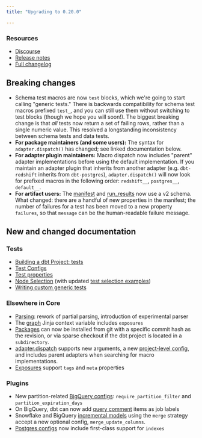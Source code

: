 ```yaml
---
title: "Upgrading to 0.20.0"

---
```


### Resources

- [Discourse](https://discourse.getdbt.com/t/2621)
- [Release notes](https://github.com/dbt-labs/dbt-core/releases/tag/v0.20.0)
- [Full changelog](https://github.com/fishtown-analytics/dbt/blob/0.20.latest/CHANGELOG.md)

## Breaking changes

- Schema test macros are now `test` blocks, which we're going to start calling "generic tests." There is backwards compatibility for schema test macros prefixed `test_`, and you can still use them without switching to test blocks (though we hope you will soon!). The biggest breaking change is that _all_ tests now return a set of failing rows, rather than a single numeric value. This resolved a longstanding inconsistency between schema tests and data tests.
- **For package maintainers (and some users):** The syntax for `adapter.dispatch()` has changed; see linked documentation below.
- **For adapter plugin maintainers:** Macro dispatch now includes "parent" adapter implementations before using the default implementation. If you maintain an adapter plugin that inherits from another adapter (e.g. `dbt-redshift` inherits from `dbt-postgres`), `adapter.dispatch()` will now look for prefixed macros in the following order: `redshift__`, `postgres__`, `default__`.
- **For artifact users:** The [manifest](manifest-json) and [run_results](run-results-json) now use a v2 schema. What changed: there are a handful of new properties in the manifest; the number of failures for a test has been moved to a new property `failures`, so that `message` can be the human-readable failure message.

## New and changed documentation

### Tests
- [Building a dbt Project: tests](building-a-dbt-project/tests)
- [Test Configs](test-configs)
- [Test properties](resource-properties/tests)
- [Node Selection](node-selection/syntax) (with updated [test selection examples](test-selection-examples))
- [Writing custom generic tests](custom-generic-tests)

### Elsewhere in Core
- [Parsing](parsing): rework of partial parsing, introduction of experimental parser
- The [graph](graph) Jinja context variable includes `exposures`
- [Packages](package-management) can now be installed from git with a specific commit hash as the revision, or via sparse checkout if the dbt project is located in a `subdirectory`.
- [adapter.dispatch](dispatch) supports new arguments, a new [project-level config](project-configs/dispatch-config), and includes parent adapters when searching for macro implementations.
- [Exposures](exposure-properties) support `tags` and `meta` properties

### Plugins
- New partition-related [BigQuery configs](bigquery-configs#additional-partition-configs): `require_partition_filter` and `partition_expiration_days`
- On BigQuery, dbt can now add [query comment](query-comment) items as job labels
- Snowflake and BigQuery [incremental models](configuring-incremental-models#strategy-specific-configs) using the `merge` strategy accept a new optional config, `merge_update_columns`.
- [Postgres configs](postgres-configs) now include first-class support for `indexes`
